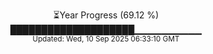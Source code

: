 <p align="center">
⏳Year Progress (69.12 %) <br>
████████████████████▁▁▁▁▁▁▁▁▁▁ <br>
<sub>Updated: Wed, 10 Sep 2025 06:33:10 GMT</sub>
</p>

